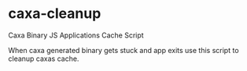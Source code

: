 # caxa-cleanup

Caxa Binary JS Applications Cache Script

When caxa generated binary gets stuck and app exits use this script to cleanup caxas cache.
